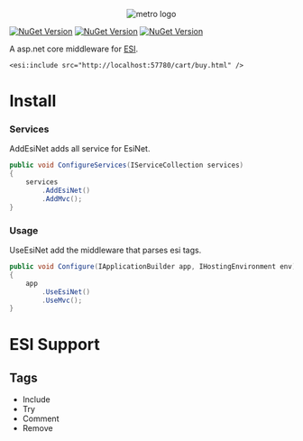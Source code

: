 <p align="center">
<img src="https://raw.githubusercontent.com/allrameest/EsiNet/master/logo.png" alt="metro logo" />
</p>

[![NuGet Version](http://img.shields.io/nuget/v/EsiNet.svg?style=flat)](https://www.nuget.org/packages/EsiNet/)
[![NuGet Version](http://img.shields.io/nuget/v/EsiNet.AspNetCore.svg?style=flat)](https://www.nuget.org/packages/EsiNet.AspNetCore/)
[![NuGet Version](http://img.shields.io/nuget/v/EsiNet.Polly.svg?style=flat)](https://www.nuget.org/packages/EsiNet.Polly/)

A asp.net core middleware for [ESI](http://www.w3.org/TR/esi-lang).

```
<esi:include src="http://localhost:57780/cart/buy.html" />
```
# Install


### Services

AddEsiNet adds all service for EsiNet.

```csharp
public void ConfigureServices(IServiceCollection services)
{
	services
		.AddEsiNet()
		.AddMvc();
}
```

### Usage

UseEsiNet add the middleware that parses esi tags.

```csharp
public void Configure(IApplicationBuilder app, IHostingEnvironment env)
{
	app
		.UseEsiNet()
		.UseMvc();
}
```

# ESI Support

## Tags

* Include
* Try
* Comment
* Remove

